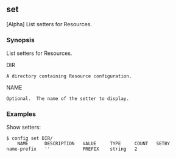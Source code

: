 ## set

[Alpha] List setters for Resources.

### Synopsis

List setters for Resources.

  DIR

    A directory containing Resource configuration.

  NAME

    Optional.  The name of the setter to display.

### Examples

  Show setters:

    $ config set DIR/
        NAME      DESCRIPTION   VALUE     TYPE     COUNT   SETBY  
    name-prefix   ''            PREFIX    string   2
